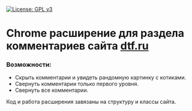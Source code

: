[![License: GPL v3](https://img.shields.io/badge/License-GPLv3-blue.svg)](https://www.gnu.org/licenses/gpl-3.0)

# Chrome расширение для раздела комментариев сайта [dtf.ru](dtf.ru)

### Возможности:
* Скрыть комментарии и увидеть рандомную картинку с котиками.
* Свернуть комментарии только первого уровня.
* Свернуть все комментарии.

Код и работа расширения завязаны на структуру и классы сайта.
